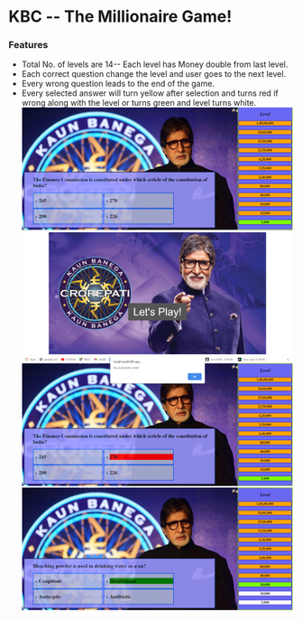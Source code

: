 # KBC -- The Millionaire Game!

### **Features**
* Total No. of levels are 14-- Each level has Money double from last level.
* Each correct question change the level and user goes to the next level.
* Every wrong question leads to the end of the game.
* Every selected answer will turn yellow after selection and turns red if wrong along with the level or turns green and level turns white.
![alt Game Starting](screenshot/firstPage.png)
![alt index](screenshot/index.png)
![alt lost](screenshot/lost.png)
![alt win](screenshot/win.png)

